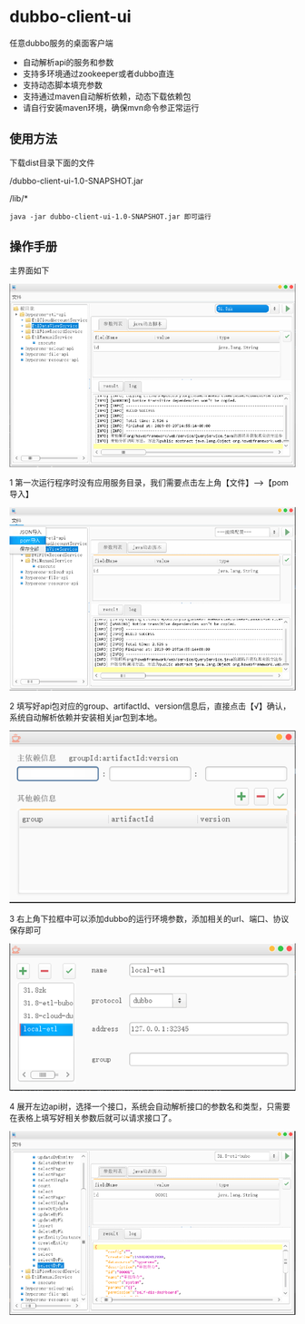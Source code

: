 # dubbo-client-ui
任意dubbo服务的桌面客户端

* 自动解析api的服务和参数
* 支持多环境通过zookeeper或者dubbo直连
* 支持动态脚本填充参数
* 支持通过maven自动解析依赖，动态下载依赖包
* 请自行安装maven环境，确保mvn命令参正常运行

## 使用方法

下载dist目录下面的文件

/dubbo-client-ui-1.0-SNAPSHOT.jar

/lib/*

```shell script
java -jar dubbo-client-ui-1.0-SNAPSHOT.jar 即可运行
```


## 操作手册

主界面如下

<img src="https://raw.githubusercontent.com/hyberbin/dubbo-client-ui/master/dist/img/1.png" >

1 第一次运行程序时没有应用服务目录，我们需要点击左上角【文件】-->【pom导入】

<img src="https://raw.githubusercontent.com/hyberbin/dubbo-client-ui/master/dist/img/2.png" >

2 填写好api包对应的group、artifactId、version信息后，直接点击【√】确认，系统自动解析依赖并安装相关jar包到本地。

<img src="https://raw.githubusercontent.com/hyberbin/dubbo-client-ui/master/dist/img/3.png" >

3 右上角下拉框中可以添加dubbo的运行环境参数，添加相关的url、端口、协议保存即可

<img src="https://raw.githubusercontent.com/hyberbin/dubbo-client-ui/master/dist/img/4.png" >

4 展开左边api树，选择一个接口，系统会自动解析接口的参数名和类型，只需要在表格上填写好相关参数后就可以请求接口了。

<img src="https://raw.githubusercontent.com/hyberbin/dubbo-client-ui/master/dist/img/5.png" >
